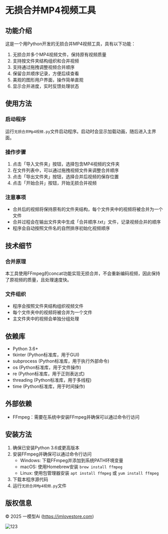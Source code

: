 # 无损合并MP4视频工具

## 功能介绍

这是一个用Python开发的无损合并MP4视频工具，具有以下功能：

1. 无损合并多个MP4视频文件，保持原有视频质量
2. 支持按文件夹结构组织和合并视频
3. 支持通过拖拽调整视频合并顺序
4. 保留合并顺序记录，方便后续查看
5. 美观的图形用户界面，操作简单直观
6. 显示合并进度，实时反馈处理状态

## 使用方法

### 启动程序

运行`无损合并Mp4视频.py`文件启动程序。启动时会显示加载动画，随后进入主界面。

### 操作步骤

1. 点击「导入文件夹」按钮，选择包含MP4视频的文件夹
2. 在文件列表中，可以通过拖拽视频文件来调整合并顺序
3. 点击「导出文件夹」按钮，选择合并后视频的保存位置
4. 点击「开始合并」按钮，开始无损合并视频

### 注意事项

- 合并后的视频将保持原有的文件夹结构，每个文件夹中的视频将被合并为一个文件
- 合并过程会在输出文件夹中生成「合并顺序.txt」文件，记录视频合并的顺序
- 程序会自动按照文件名的自然排序初始化视频顺序

## 技术细节

### 合并原理

本工具使用FFmpeg的concat功能实现无损合并，不会重新编码视频，因此保持了原视频的质量，且处理速度快。

### 文件组织

- 程序会按照文件夹结构组织视频文件
- 每个文件夹中的视频将被合并为一个文件
- 主文件夹中的视频会单独分组处理

## 依赖库

- Python 3.6+
- tkinter (Python标准库，用于GUI)
- subprocess (Python标准库，用于执行外部命令)
- os (Python标准库，用于文件操作)
- re (Python标准库，用于正则表达式)
- threading (Python标准库，用于多线程)
- time (Python标准库，用于时间操作)

## 外部依赖

- FFmpeg：需要在系统中安装FFmpeg并确保可以通过命令行访问

## 安装方法

1. 确保已安装Python 3.6或更高版本
2. 安装FFmpeg并确保可以通过命令行访问
   - Windows: 下载FFmpeg并添加到系统PATH环境变量
   - macOS: 使用Homebrew安装 `brew install ffmpeg`
   - Linux: 使用包管理器安装 `apt install ffmpeg` 或 `yum install ffmpeg`
3. 下载本程序源代码
4. 运行`无损合并Mp4视频.py`文件

## 版权信息

© 2025 一模型Ai (https://jmlovestore.com)

![123](https://github.com/user-attachments/assets/1d96efea-e331-4143-83d4-2d7bd251c47c)

